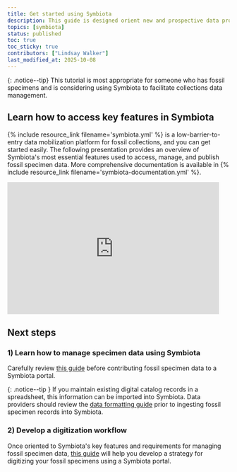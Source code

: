 ```yaml
---
title: Get started using Symbiota
description: This guide is designed orient new and prospective data providers to using Symbiota, a tool for managing and publishing fossil specimen data.
topics: [symbiota]
status: published
toc: true
toc_sticky: true
contributors: ["Lindsay Walker"]
last_modified_at: 2025-10-08
---
```


{: .notice--tip}
This tutorial is most appropriate for someone who has fossil specimens and is considering using Symbiota to facilitate collections data management.

## Learn how to access key features in Symbiota
{% include resource_link filename='symbiota.yml' %} is a low-barrier-to-entry data mobilization platform for fossil collections, and you can get started easily. The following presentation provides an overview of Symbiota's most essential features used to access, manage, and publish fossil specimen data. More comprehensive documentation is available in {% include resource_link filename='symbiota-documentation.yml' %}.

<iframe src="https://docs.google.com/presentation/d/1KTuhJWM_dSGWAahTZhDVspilIthPrsy36JlVFDWDlG0/embed?start=false&loop=false&delayms=10000" frameborder="0" width="480" height="299" allowfullscreen="true" mozallowfullscreen="true" webkitallowfullscreen="true"></iframe>

## Next steps

### 1) Learn how to manage specimen data using Symbiota
Carefully review [this guide](/how-to-guides/manage-data-about-specimens-using-symbiota) before contributing fossil specimen data to a Symbiota portal. 

{: .notice--tip }
If you maintain existing digital catalog records in a spreadsheet, this information can be imported into Symbiota. Data providers should review the [data formatting guide](/how-to-guides/manage-data-about-specimens-using-symbiota#bulk-data-import) prior to ingesting fossil specimen records into Symbiota. 

### 2) Develop a digitization workflow
Once oriented to Symbiota's key features and requirements for managing fossil specimen data, [this guide](/how-to-guides/develop-a-digitization-workflow-in-symbiota) will help you develop a strategy for digitizing your fossil specimens using a Symbiota portal.
